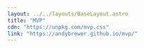 ```yaml
---
layout: ../../layouts/BaseLayout.astro
title: "MVP"
cdn: "https://unpkg.com/mvp.css"
link: "https://andybrewer.github.io/mvp/"
---
```

